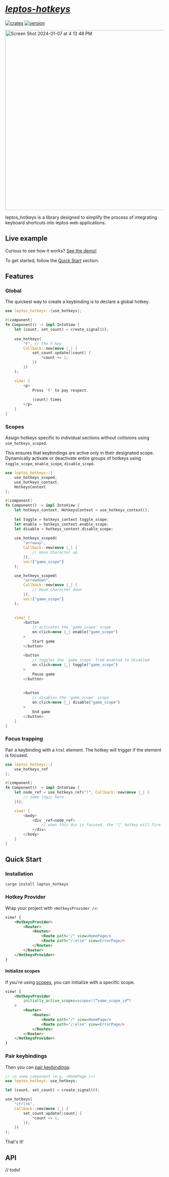 <br />

<h1>
    <a href="https://github.com/friendlymatthew/leptos-hotkeys">
    <em>leptos-hotkeys</em>    
</a>
</h1>

[![crates](https://img.shields.io/badge/📦_crates-install-%20green)](https://crates.io/crates/leptos_hotkeys)
[![version](https://img.shields.io/badge/version-0.1.0-purple)](https://materialize.com/s/chat)

<a href="https://github.com/friendlymatthew/leptos-hotkeys">
    <img width="570" alt="Screen Shot 2024-01-07 at 4 13 48 PM" src="https://github.com/friendlymatthew/leptos_hotkeys/assets/38759997/f3c7b6ee-e6fd-4c0d-90be-ad26ca4e2ec6">
</a>

leptos_hotkeys is a library designed to simplify the process of integrating keyboard shortcuts into leptos web applications.

## Live example 
Curious to see how it works? [See the demo!](https://leptos-hotkeys.vercel.app/)

To get started, follow the [Quick Start](#quick-start) section.
## Features
### Global
The quickest way to create a keybinding is to declare a global hotkey.
```rust
use leptos_hotkeys::{use_hotkeys};

#[component]
fn Component() -> impl IntoView {
    let (count, set_count) = create_signal(0);
    
    use_hotkeys(
        "F", // the F key
        Callback::new(move |_| {
            set_count.update(|count| {
                *count += 1; 
            }) 
        })
    );

    view! {
        <p>
            Press 'F' to pay respect. 
        
            {count} times    
        </p>
    } 
}
```

### Scopes
Assign hotkeys specific to individual sections without collisions using `use_hotkeys_scoped`. 

This ensures that keybindings are active only in their designated scope. Dynamically activate or deactivate entire groups of hotkeys using `toggle_scope`, `enable_scope`, `disable_scope`.
```rust
use leptos_hotkeys::{
    use_hotkeys_scoped,
    use_hotkeys_context,
    HotkeysContext
};

#[component]
fn Component() -> impl IntoView {
    let hotkeys_context: HotkeysContext = use_hotkeys_context();
    
    let toggle = hotkeys_context.toggle_scope;
    let enable = hotkeys_context.enable_scope;
    let disable = hotkeys_context.disable_scope; 
    
    use_hotkeys_scoped(
        "arrowup",
        Callback::new(move |_| {
            // move character up 
        }),
        vec!["game_scope"]
    );

    use_hotkeys_scoped(
        "arrowdown",
        Callback::new(move |_| {
            // move character down 
        }),
        vec!["game_scope"]
    );
  
    
    view! {
        <button
            // activates the 'game_scope' scope  
            on:click=move |_| enable("game_scope")  
        >
            Start game
        </button>
   
        <button
            // toggles the 'game_scope' from enabled to disabled 
            on:click=move |_| toggle("game_scope") 
        >
            Pause game
        </button>
        
        
        <button
            // disables the 'game_scope' scope 
            on:click=move |_| disable("game_scope")  
        >
            End game
        </button>
    }
}
```

### Focus trapping
Pair a keybinding with a `html` element. The hotkey will trigger if the element is focused.  
```rust
use leptos_hotkeys::{
    use_hotkeys_ref 
};

#[component]
fn Component() -> impl IntoView {
    let node_ref = use_hotkeys_ref("l", Callback::new(move |_| {
        // some logic here 
    }));

    view! {
        <body>
            <div _ref=node_ref>
                // when this div is focused, the "l" hotkey will fire 
            </div>
        </body>
    }
}
```


## Quick Start

### Installation
```shell
cargo install leptos_hotkeys
```

### Hotkey Provider
Wrap your project with `<HotkeysProvider />`:
```html
view! {
    <HotkeysProvider>
        <Router>
            <Routes>
                <Route path="/" view=HomePage/>
                <Route path="/:else" view=ErrorPage/>
            </Routes>
        </Router>
    </HotkeysProvider>
}
```

#### Initialize scopes
If you're using [scopes](#scopes), you can initialize with a specific scope.
```html
view! {
    <HotkeysProvider
        initially_active_scopes=scopes!("some_scope_id") 
    >
        <Router>
            <Routes>
                <Route path="/" view=HomePage/>
                <Route path="/:else" view=ErrorPage/>
            </Routes>
        </Router>
    </HotkeysProvider>
}
```

### Pair keybindings
Then you can [pair keybindings](#features):
```rust
// in some component (e.g. <HomePage />)
use leptos_hotkeys::use_hotkeys;

let (count, set_count) = create_signal(0);

use_hotkeys(
    "ctrl+k",
    Callback::new(move |_| {
        set_count.update(|count| {
            *count += 1;
        });
    })
);
```

That's it!


## API
// todo!

